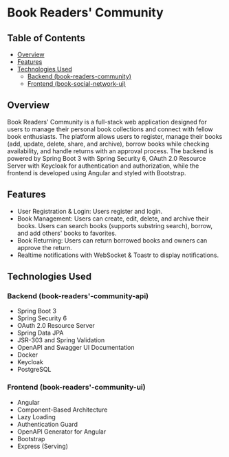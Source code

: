# Book Readers' Community

## Table of Contents

- [Overview](#overview)
- [Features](#features)
- [Technologies Used](#technologies-used)
    - [Backend (book-readers-community)](#backend-book-readers-community-api)
    - [Frontend (book-social-network-ui)](#frontend-book-readers-community-ui)

## Overview

Book Readers' Community is a full-stack web application designed for users to manage their personal book collections and connect with fellow book enthusiasts. The platform allows users to register, manage their books (add, update, delete, share, and archive), borrow books while checking availability, and handle returns with an approval process. The backend is powered by Spring Boot 3 with Spring Security 6, OAuth 2.0 Resource Server with Keycloak for authentication and authorization, while the frontend is developed using Angular and styled with Bootstrap.

## Features

- User Registration & Login: Users register and login.
- Book Management: Users can create, edit, delete, and archive their books. Users can search books (supports substring search), borrow, and add others' books to favorites.
- Book Returning: Users can return borrowed books and owners can approve the return.
- Realtime notifications with WebSocket & Toastr to display notifications.

## Technologies Used

### Backend (book-readers'-community-api)

- Spring Boot 3
- Spring Security 6
- OAuth 2.0 Resource Server
- Spring Data JPA
- JSR-303 and Spring Validation
- OpenAPI and Swagger UI Documentation
- Docker
- Keycloak
- PostgreSQL

### Frontend (book-readers'-community-ui)

- Angular
- Component-Based Architecture
- Lazy Loading
- Authentication Guard
- OpenAPI Generator for Angular
- Bootstrap
- Express (Serving)
